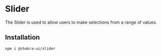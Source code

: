 # Slider

The Slider is used to allow users to make selections from a range of values.

## Installation

```sh
npm i @chakra-ui/slider
```
